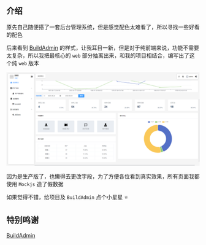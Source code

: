 ## 介绍

原先自己随便搭了一套后台管理系统，但是感觉配色太难看了，所以寻找一些好看的配色

后来看到 [BuildAdmin](https://github.com/build-admin/buildadmin) 的样式，让我耳目一新，但是对于纯前端来说，功能不需要太复杂，所以我把最核心的 `web` 部分抽离出来，和我的项目相结合，编写出了这个纯 `web` 版本

<img src="./src/assets/images/demo.png">

因为是生产版了，也懒得去更改字段，为了方便各位看到真实效果，所有页面我都使用 `Mockjs` 造了假数据

如果觉得不错，给项目及 `BuildAdmin` 点个小星星 ⭐

## 特别鸣谢

[BuildAdmin](https://github.com/build-admin/buildadmin)
